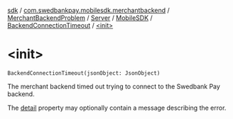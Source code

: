 [sdk](../../../../../index.md) / [com.swedbankpay.mobilesdk.merchantbackend](../../../../index.md) / [MerchantBackendProblem](../../../index.md) / [Server](../../index.md) / [MobileSDK](../index.md) / [BackendConnectionTimeout](index.md) / [&lt;init&gt;](./-init-.md)

# &lt;init&gt;

`BackendConnectionTimeout(jsonObject: JsonObject)`

The merchant backend timed out trying to connect to the Swedbank Pay backend.

The [detail](../../../../../com.swedbankpay.mobilesdk/-problem/detail.md) property may optionally contain a message describing the error.

